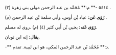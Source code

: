 ٥٤١٤ -** م:** مُحَمَّد بن عبد الرحمن مولى بني زهرة (٣) .

**رَوَى عَن:** عباد بْن أوس، وأبي سلمة بْن عبد الرحمن (م) .

**رَوَى عَنه:** يحيى بْن أَبي كثير (٤) (م) .روى له مسلم.

**يقال:** إنه ابن ثوبان.

-** د:** مُحَمَّد بْن عبد الرحمن المكي، هو ابن لبيبة. تقدم.